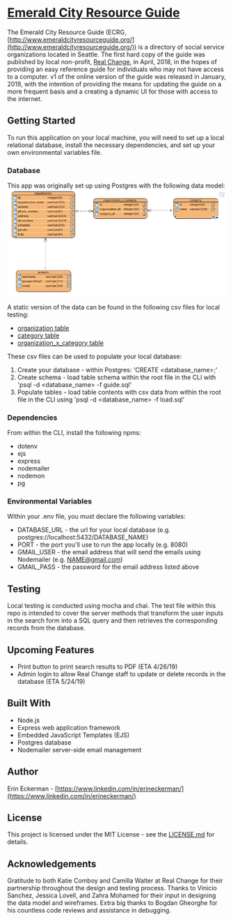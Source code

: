# [Emerald City Resource Guide](http://www.emeraldcityresourceguide.org/)

The Emerald City Resource Guide (ECRG, [http://www.emeraldcityresourceguide.org/](http://www.emeraldcityresourceguide.org/)) is a directory of social service organizations located in Seattle.  The first hard copy of the guide was published by local non-profit, [Real Change](https://www.realchangenews.org/), in April, 2018, in the hopes of providing an easy reference guide for individuals who may not have access to a computer. v1 of the online version of the guide was released in January, 2019, with the intention of providing the means for updating the guide on a more frequent basis and a creating a dynamic UI for those with access to the internet.

## Getting Started
To run this application on your local machine, you will need to set up a local relational database, install the necessary dependencies, and set up your own environmental variables file.

### Database
This app was originally set up using Postgres with the following data model:
![alt text](public/images/data_model.png "Data Model")

A static version of the data can be found in the following csv files for local testing:
- [organization table](https://github.com/eckermania/emerald-city-resource-guide/blob/master/organization.csv)
- [category table](https://github.com/eckermania/emerald-city-resource-guide/blob/master/category.csv)
- [organization_x_category table](https://github.com/eckermania/emerald-city-resource-guide/blob/master/organization_x_category.csv)

These csv files can be used to populate your local database:
1. Create your database - within Postgres: 'CREATE <database_name>;'
2. Create schema - load table schema within the root file in the CLI with 'psql -d <database_name> -f guide.sql'
3. Populate tables - load table contents with csv data from within the root file in the CLI using 'psql -d <database_name> -f load.sql'

### Dependencies
From within the CLI, install the following npms:

- dotenv
- ejs
- express
- nodemailer
- nodemon
- pg

### Environmental Variables
Within your .env file, you must declare the following variables:
- DATABASE_URL - the url for your local database (e.g. postgres://localhost:5432/DATABASE_NAME)
- PORT - the port you'll use to run the app locally (e.g. 8080)
- GMAIL_USER - the email address that will send the emails using Nodemailer (e.g. NAME@gmail.com)
- GMAIL_PASS - the password for the email address listed above

## Testing
Local testing is conducted using mocha and chai.  The test file within this repo is intended to cover the server methods that transform the user inputs in the search form into a SQL query and then retrieves the corresponding records from the database.

## Upcoming Features
- Print button to print search results to PDF (ETA 4/26/19)
- Admin login to allow Real Change staff to update or delete records in the database (ETA 5/24/19)

## Built With
- Node.js
- Express web application framework
- Embedded JavaScript Templates (EJS)
- Postgres database
- Nodemailer server-side email management

## Author
Erin Eckerman - [https://www.linkedin.com/in/erineckerman/](https://www.linkedin.com/in/erineckerman/)

## License
This project is licensed under the MIT License - see the [LICENSE.md](https://github.com/eckermania/emerald-city-resource-guide/blob/master/LICENSE) for details.

## Acknowledgements

Gratitude to both Katie Comboy and Camilla Walter at Real Change for their partnership throughout the design and testing process.  Thanks to Vinicio Sanchez, Jessica Lovell, and Zahra Mohamed for their input in designing the data model and wireframes.  Extra big thanks to Bogdan Gheorghe for his countless code reviews and assistance in debugging.
